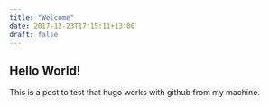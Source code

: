 ```yaml
---
title: "Welcome"
date: 2017-12-23T17:15:11+13:00
draft: false
---
```

## Hello World!

This is a post to test that hugo works with github from my machine. 
